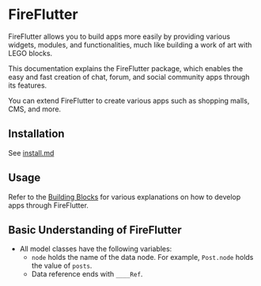# FireFlutter

FireFlutter allows you to build apps more easily by providing various widgets, modules, and functionalities, much like building a work of art with LEGO blocks.

This documentation explains the FireFlutter package, which enables the easy and fast creation of chat, forum, and social community apps through its features.

You can extend FireFlutter to create various apps such as shopping malls, CMS, and more.

## Installation

See [install.md](install.md)

## Usage

Refer to the [Building Blocks](building_blocks.md) for various explanations on how to develop apps through FireFlutter.

## Basic Understanding of FireFlutter

- All model classes have the following variables:
    - `node` holds the name of the data node. For example, `Post.node` holds the value of `posts`.
    - Data reference ends with `____Ref`.
